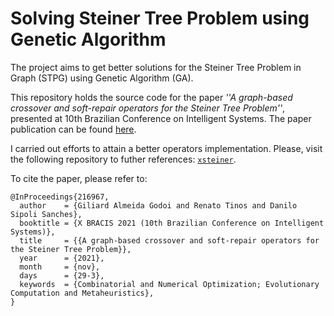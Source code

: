 # Solving Steiner Tree Problem using Genetic Algorithm

The project aims to get better solutions for the Steiner Tree Problem in Graph (STPG) using Genetic Algorithm (GA).

This repository holds the source code for the paper *''A graph-based crossover and soft-repair operators for the Steiner Tree Problem''*, presented at 10th Brazilian Conference on Intelligent Systems.
The paper publication can be found [here](https://doi.org/10.1007/978-3-030-91702-9_8).

I carried out efforts to attain a better operators implementation. Please, visit the following repository to futher references: [`xsteiner`](https://github.com/GiliardGodoi/xsteiner).

To cite the paper, please refer to:
```
@InProceedings{216967,
  author    = {Giliard Almeida Godoi and Renato Tinos and Danilo Sipoli Sanches},
  booktitle = {X BRACIS 2021 (10th Brazilian Conference on Intelligent Systems)},
  title     = {{A graph-based crossover and soft-repair operators for the Steiner Tree Problem}},
  year      = {2021},
  month     = {nov},
  days      = {29-3},
  keywords  = {Combinatorial and Numerical Optimization; Evolutionary Computation and Metaheuristics},
}
```
